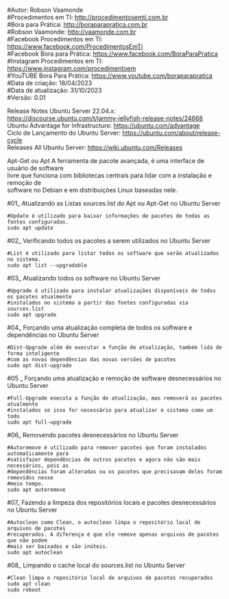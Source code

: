 #Autor: Robson Vaamonde<br>
#Procedimentos em TI: http://procedimentosemti.com.br<br>
#Bora para Prática: http://boraparapratica.com.br<br>
#Robson Vaamonde: http://vaamonde.com.br<br>
#Facebook Procedimentos em TI: https://www.facebook.com/ProcedimentosEmTi<br>
#Facebook Bora para Prática: https://www.facebook.com/BoraParaPratica<br>
#Instagram Procedimentos em TI: https://www.instagram.com/procedimentoem<br>
#YouTUBE Bora Para Prática: https://www.youtube.com/boraparapratica<br>
#Data de criação: 18/04/2023<br>
#Data de atualização: 31/10/2023<br>
#Versão: 0.01<br>

Release Notes Ubuntu Server 22.04.x: https://discourse.ubuntu.com/t/jammy-jellyfish-release-notes/24668<br>
Ubuntu Advantage for Infrastructure: https://ubuntu.com/advantage<br>
Ciclo de Lançamento do Ubuntu Server: https://ubuntu.com/about/release-cycle<br>
Releases All Ubuntu Server: https://wiki.ubuntu.com/Releases

Apt-Get ou Apt A ferramenta de pacote avançada, é uma interface de usuário de software<br>
livre que funciona com bibliotecas centrais para lidar com a instalação e remoção de<br>
software no Debian e em distribuições Linux baseadas nele.

#01_ Atualizando as Listas sources.list do Apt ou Apt-Get no Ubuntu Server<br>

	#Update é utilizado para baixar informações de pacotes de todas as fontes configuradas.
	sudo apt update

#02_ Verificando todos os pacotes a serem utilizados no Ubuntu Server<br>

	#List é utilizado para listar todos os software que serão atualizados no sistema.
	sudo apt list --upgradable

#03_ Atualizando todos os software no Ubuntu Server<br>

	#Upgrade é utilizado para instalar atualizações disponíveis de todos os pacotes atualmente 
	#instalados no sistema a partir das fontes configuradas via sources.list
	sudo apt upgrade

#04_ Forçando uma atualização completa de todos os software e dependências no Ubuntu Server<br>

	#Dist-Upgrade além de executar a função de atualização, também lida de forma inteligente 
	#com as novas dependências das novas versões de pacotes
	sudo apt dist-upgrade

#05 _ Forçando uma atualização e remoção de software desnecessários no Ubuntu Server<br>

	#Full-Upgrade executa a função de atualização, mas removerá os pacotes atualmente 
	#instalados se isso for necessário para atualizar o sistema como um todo
	sudo apt full-upgrade

#06_ Removendo pacotes desnecessários no Ubuntu Server<br>

	#Autoremove é utilizado para remover pacotes que foram instalados automaticamente para 
	#satisfazer dependências de outros pacotes e agora não são mais necessários, pois as 
	#dependências foram alteradas ou os pacotes que precisavam deles foram removidos nesse 
	#meio tempo.
	sudo apt autoremove

#07_ Fazendo a limpeza dos repositórios locais e pacotes desnecessários no Ubuntu Server<br>

	#Autoclean como Clean, o autoclean limpa o repositório local de arquivos de pacotes 
	#recuperados. A diferença é que ele remove apenas arquivos de pacotes que não podem 
	#mais ser baixados e são inúteis.
	sudo apt autoclean

#08_ Limpando o cache local do sources.list no Ubuntu Server<br> 

	#Clean limpa o repositório local de arquivos de pacotes recuperados
	sudo apt clean
	sudo reboot